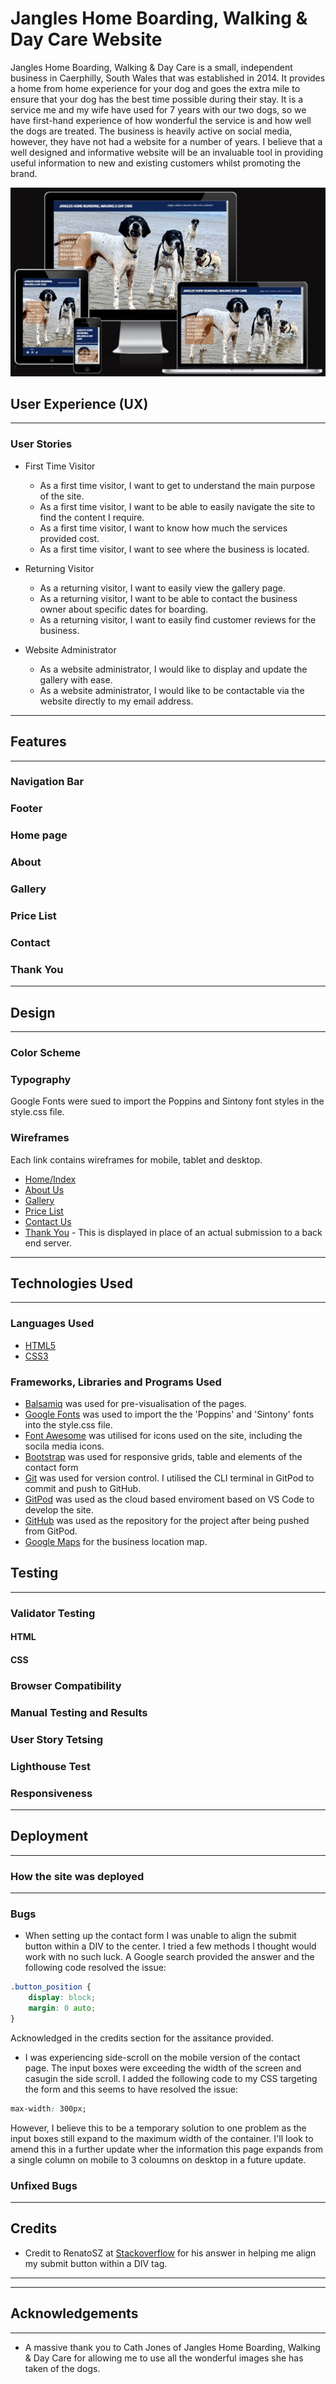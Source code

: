 # Jangles Home Boarding, Walking & Day Care Website
Jangles Home Boarding, Walking & Day Care is a small, independent business in Caerphilly, South Wales that was established in 2014. It provides a home from home experience for your dog and goes the extra mile to ensure that your dog has the best time possible during their stay. It is a service me and my wife have used for 7 years with our two dogs, so we have first-hand experience of how wonderful the service is and how well the dogs are treated. The business is heavily active on social media, however, they have not had a website for a number of years. I believe that a well designed and informative website will be an invaluable tool in providing useful information to new and existing customers whilst promoting the brand.

![Visual Representation](documentation/responsive_image.jpg)

## User Experience (UX)
---
### User Stories
- First Time Visitor

   - As a first time visitor, I want to get to understand the main purpose of the site.
   - As a first time visitor, I want to be able to easily navigate the site to find the content I require.
   - As a first time visitor, I want to know how much the services provided cost.
   - As a first time visitor, I want to see where the business is located.


- Returning Visitor

   - As a returning visitor, I want to easily view the gallery page.
   - As a returning visitor, I want to be able to contact the business owner about specific dates for boarding.
   - As a returning visitor, I want to easily find customer reviews for the business.


- Website Administrator
   
   - As a website administrator, I would like to display and update the gallery with ease.
   - As a website administrator, I would like to be contactable via the website directly to my email address.

---
## Features
---
### Navigation Bar
### Footer
### Home page
### About
### Gallery
### Price List
### Contact
### Thank You
---
## Design
---
### Color Scheme
### Typography
Google Fonts were sued to import the Poppins and Sintony font styles in the style.css file.
### Wireframes
Each link contains wireframes for mobile, tablet and desktop.
   - [Home/Index](documentation/index_home.png)
   - [About Us](documentation/about_us.png)
   - [Gallery](documentation/gallery.png)
   - [Price List](documentation/gallery.png)
   - [Contact Us](documentation/gallery.png)
   - [Thank You](documentation/thank_you.png) - This is displayed in place of an actual submission to a back end server.
---
## Technologies Used
---
### Languages Used
- [HTML5](https://en.wikipedia.org/wiki/HTML5)
- [CSS3](https://en.wikipedia.org/wiki/Cascading_Style_Sheets)

### Frameworks, Libraries and Programs Used
- [Balsamiq](https://balsamiq.com/) was used for pre-visualisation of the pages.
- [Google Fonts](https://fonts.google.com/) was used to import the the 'Poppins' and 'Sintony' fonts into the style.css file.
- [Font Awesome](https://fontawesome.com/) was utilised for icons used on the site, including the socila media icons.
- [Bootstrap]() was used for responsive grids, table and elements of the contact form
- [Git](https://git-scm.com/) was used for version control. I utilised the CLI terminal in GitPod to commit and push to GitHub.
- [GitPod](https://gitpod.io) was used as the cloud based enviroment based on VS Code to develop the site.
- [GitHub](https://github.com/) was used as the repository for the project after being pushed from GitPod.
- [Google Maps](https://www.google.com/maps) for the business location map.

## Testing
---
### Validator Testing
#### HTML
#### CSS
### Browser Compatibility
### Manual Testing and Results
### User Story Tetsing
### Lighthouse Test
### Responsiveness
---
## Deployment
---
### How the site was deployed
---
### Bugs
- When setting up the contact form I was unable to align the submit button within a DIV to the center. I tried a few methods I thought would work with no such luck. A Google search provided the answer and the following code resolved the issue:
```css
.button_position {
    display: block;
    margin: 0 auto;
}
```
Acknowledged in the credits section for the assitance provided.

- I was experiencing side-scroll on the mobile version of the contact page. The input boxes were exceeding the width of the screen and casugin the side scroll.  I added the following code to my CSS targeting the form and this seems to have resolved the issue:
```css
max-width: 300px;
```
However, I believe this to be a temporary solution to one problem as the input boxes still expand to the maximum width of the container. I'll look to amend this in a further update wher the information this page expands from a single column on mobile to 3 coloumns on desktop in a future update.

### Unfixed Bugs
---
## Credits
- Credit to RenatoSZ at [Stackoverflow](https://stackoverflow.com/questions/7560832/how-to-center-a-button-within-a-div) for his answer in helping me align my submit button within a DIV tag.
---
---
## Acknowledgements
---
- A massive thank you to Cath Jones of Jangles Home Boarding, Walking & Day Care for allowing me to use all the wonderful images she has taken of the dogs.